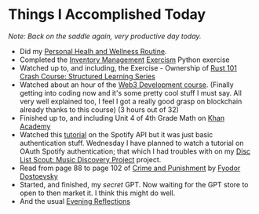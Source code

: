 # Things I Accomplished Today

_Note: Back on the saddle again, very productive day today._

- Did my [Personal Healh and Wellness Routine](../../routines/personal-health-and-wellness-routine-2024-week-2.md).
- Completed the [Inventory Management](https://exercism.org/tracks/python/exercises/inventory-management) [Exercism](https://exercism.org) Python exercise
- Watched up to, and including, the Exercise - Ownership of [Rust 101 Crash Course: Structured Learning Series](https://www.youtube.com/watch?v=lzKeecy4OmQ)
- Watched about an hour of the [Web3 Development course](https://www.youtube.com/watch?v=gyMwXuJrbJQ). (Finally getting into coding now and it's some pretty cool stuff I must say. All very well explained too, I feel I got a really good grasp on blockchain already thanks to this course) (3 hours out of 32)
- Finished up to, and including Unit 4 of 4th Grade Math on [Khan Academy](https://www.khanacademy.org)
- Watched this [tutorial](https://www.youtube.com/watch?v=WAmEZBEeNmg) on the Spotify API but it was just basic authentication stuff. Wednesday I have planned to watch a tutorial on OAuth Spotify authentication; that which I had troubles with on my [Disc List Scout: Music Discovery Project](https://github.com/evorhard/Disc-List-Scout--Music-Discovery) project.
- Read from page 88 to page 102 of [Crime and Punishment](https://www.goodreads.com/book/show/7144.Crime_and_Punishment) by [Fyodor Dostoevsky](https://www.goodreads.com/author/show/3137322.Fyodor_Dostoevsky)
- Started, and finished, my _secret_ GPT. Now waiting for the GPT store to open to then market it. I think this might do well.
- And the usual [Evening Reflections](../../routines/evening-reflections-2024-week-1.md)
